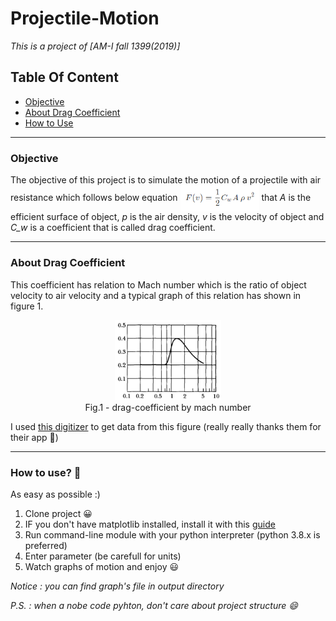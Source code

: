 # Projectile-Motion
*This is a project of [AM-I fall 1399(2019)]*
## Table Of Content
<div>
  <ul>
    <li><a href="#objective">Objective</a></li>
    <li><a href="#about-drag-coefficient">About Drag Coefficient</a></li>
    <li><a href="#how-to-use-">How to Use</a></li>
  </ul>
</div>

-----------------------------------
### Objective
The objective of this project is to simulate the motion of a projectile with air resistance which follows below equation
<img src="resources/equ.png" width="25%" align="center">
that *A* is the efficient surface of object, *p* is the air density, *v* is the velocity of object and *C_w* is a coefficient that is called drag coefficient.

-----------------------------------
### About Drag Coefficient
This coefficient has relation to Mach number which is the ratio of object velocity to air velocity and a typical graph of this relation has shown in figure 1.

<div align="center">
  <figure>
    <img src="resources/drag-coefficient.jpg" alt="drag-coefficient" width="40%" >
    <figcaption>Fig.1 - drag-coefficient by mach number</figcaption>
  </figure>
</div>

I used [this digitizer](http://getdata-graph-digitizer.com/index.php) to get data from this figure (really really thanks them for their app 🙏)

-------------------------------------

### How to use? 🤨
As easy as possible :)

1. Clone project 😀
2. IF you don't have matplotlib installed, install it with this [guide](https://matplotlib.org/users/installing.html)
3. Run command-line module with your python interpreter (python 3.8.x is preferred)
4. Enter parameter (be carefull for units)
5. Watch graphs of motion and enjoy 😃

*Notice : you can find graph's file in *output* directory*


*P.S. : when a nobe code pyhton, don't care about project structure 😄*
